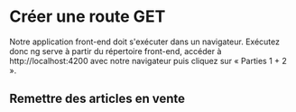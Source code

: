 # Créer une route GET

Notre application front-end doit s'exécuter dans un navigateur. Exécutez donc ng serve à partir du répertoire front-end, accéder à http://localhost:4200 avec notre navigateur puis cliquez sur « Parties 1 + 2 ».

## Remettre des articles en vente